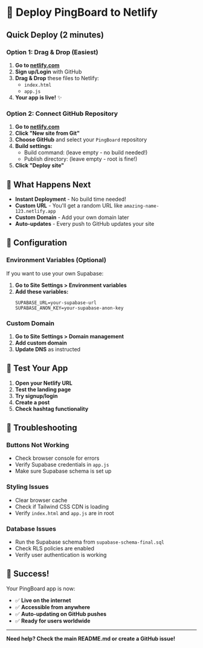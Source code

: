 # 🚀 Deploy PingBoard to Netlify

## Quick Deploy (2 minutes)

### Option 1: Drag & Drop (Easiest)
1. **Go to [netlify.com](https://netlify.com)**
2. **Sign up/Login** with GitHub
3. **Drag & Drop** these files to Netlify:
   - `index.html`
   - `app.js`
4. **Your app is live!** ✨

### Option 2: Connect GitHub Repository
1. **Go to [netlify.com](https://netlify.com)**
2. **Click "New site from Git"**
3. **Choose GitHub** and select your `PingBoard` repository
4. **Build settings:**
   - Build command: (leave empty - no build needed!)
   - Publish directory: (leave empty - root is fine!)
5. **Click "Deploy site"**

## 🎯 What Happens Next

- **Instant Deployment** - No build time needed!
- **Custom URL** - You'll get a random URL like `amazing-name-123.netlify.app`
- **Custom Domain** - Add your own domain later
- **Auto-updates** - Every push to GitHub updates your site

## 🔧 Configuration

### Environment Variables (Optional)
If you want to use your own Supabase:

1. **Go to Site Settings > Environment variables**
2. **Add these variables:**
   ```
   SUPABASE_URL=your-supabase-url
   SUPABASE_ANON_KEY=your-supabase-anon-key
   ```

### Custom Domain
1. **Go to Site Settings > Domain management**
2. **Add custom domain**
3. **Update DNS** as instructed

## 📱 Test Your App

1. **Open your Netlify URL**
2. **Test the landing page**
3. **Try signup/login**
4. **Create a post**
5. **Check hashtag functionality**

## 🚨 Troubleshooting

### Buttons Not Working
- Check browser console for errors
- Verify Supabase credentials in `app.js`
- Make sure Supabase schema is set up

### Styling Issues
- Clear browser cache
- Check if Tailwind CSS CDN is loading
- Verify `index.html` and `app.js` are in root

### Database Issues
- Run the Supabase schema from `supabase-schema-final.sql`
- Check RLS policies are enabled
- Verify user authentication is working

## 🎉 Success!

Your PingBoard app is now:
- ✅ **Live on the internet**
- ✅ **Accessible from anywhere**
- ✅ **Auto-updating on GitHub pushes**
- ✅ **Ready for users worldwide**

---

**Need help? Check the main README.md or create a GitHub issue!**
